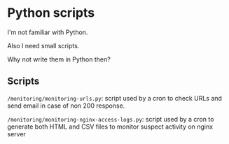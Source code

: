 # Python scripts

I'm not familiar with Python.

Also I need small scripts.

Why not write them in Python then?

## Scripts

`/monitoring/monitoring-urls.py`: script used by a cron to check URLs and send email in case of non 200 response.

`/monitoring/monitoring-nginx-access-logs.py`: script used by a cron to generate both HTML and CSV files to monitor suspect activity on nginx server
